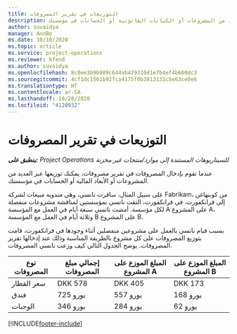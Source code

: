 ```yaml
---
title: التوزيعات في تقرير المصروفات
description: عندما تقوم بإدخال المصروفات في تقرير مصروفات، يمكنك توزيعها عبر العديد من المشروعات أو الكيانات القانونية أو الحسابات في مؤسستك.
author: suvaidya
manager: AnnBe
ms.date: 10/10/2020
ms.topic: article
ms.service: project-operations
ms.reviewer: kfend
ms.author: suvaidya
ms.openlocfilehash: 8c0ee3b9b989c644ab429310d1e7b4ef4b600dc3
ms.sourcegitcommit: 4cf1dc1561b92fca4175f0b3813133c5e63ce8e6
ms.translationtype: HT
ms.contentlocale: ar-SA
ms.lasthandoff: 10/28/2020
ms.locfileid: "4120932"
---
```

# <a name="distributions-on-an-expense-report"></a>التوزيعات في تقرير المصروفات

_**ينطبق على:** Project Operations للسيناريوهات المستندة إلى موارد/منتجات غير مخزنة‬_

عندما تقوم بإدخال المصروفات في تقرير مصروفات، يمكنك توزيعها عبر العديد من المشروعات أو الأبعاد المالية أو الحسابات في مؤسستك.

على سبيل المثال، سافرت نانسي، وهي مندوبة مبيعات لشركة Fabrikam، من كوبنهاغن إلى فرانكفورت. في فرانكفورت، التقت نانسي بمؤسستين لمناقشة مشروعات منفصلة لكل مؤسسة. أمضت نانسي سبعة أيام في العمل مع المؤسسة A على المشروع A، وثلاثة أيام في العمل مع المؤسسة B على المشروع B.

بسبب قيام نانسي بالعمل على مشروعين منفصلين أثناء وجودها في فرانكفورت، قامت بتوزيع المصروفات على كل مشروع بالطريقة المناسبة وذلك عند إدخالها تقرير المصروفات. يوضح الجدول التالي كيف وزعت نانسي المصروفات.

| نوع المصروفات | إجمالي مبلغ المصروفات | المبلغ الموزع على المشروع A | المبلغ الموزع على المشروع B |
|--------------|----------------------|---------------------------------|---------------------------------|
| سعر القطار   | DKK 578              | DKK 405                         | DKK 173                         |
| فندق        | 725 يورو              | 557 يورو                         | 168 يورو                         |
| الوجبات        | 346 يورو              | 284 يورو                         | 62 يورو                          |


[!INCLUDE[footer-include](../includes/footer-banner.md)]